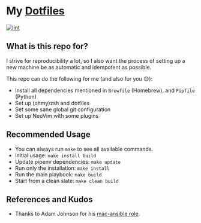# My [Dotfiles](https://wiki.archlinux.org/index.php/Dotfiles)

[![lint](https://github.com/jscheytt/dotfiles/actions/workflows/lint.yml/badge.svg)](https://github.com/jscheytt/dotfiles/actions/workflows/lint.yml)

## What is this repo for?

I strive for reproducibility a lot, so I also want the process of setting up a new machine be as automatic and idempotent as possible.

This repo can do the following for me (and also for you 😊):

* Install all dependencies mentioned in `Brewfile` (Homebrew), and `Pipfile` (Python)
* Set up (ohmy)zsh and dotfiles
* Set some sane global git configuration
* Set up NeoVim with some plugins

## Recommended Usage

* You can always run `make` to see all available commands.
* Initial usage: `make install build`
* Update pipenv dependencies: `make update`
* Run only the installation: `make install`
* Run the main playbook: `make build`
* Start from a clean slate: `make clean build`

## References and Kudos

* Thanks to Adam Johnson for his [mac-ansible role](https://github.com/adamchainz/mac-ansible).
